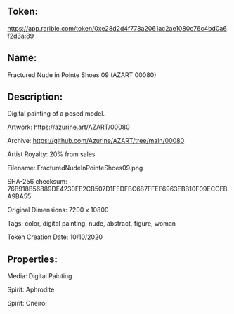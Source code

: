 ## Token:

https://app.rarible.com/token/0xe28d2d4f778a2061ac2ae1080c76c4bd0a6f2d3a:89

## Name:

Fractured Nude in Pointe Shoes 09 (AZART 00080)

## Description: 

Digital painting of a posed model.

Artwork: https://azurine.art/AZART/00080

Archive: https://github.com/Azurine/AZART/tree/main/00080

Artist Royalty: 20% from sales

Filename: FracturedNudeInPointeShoes09.png

SHA-256 checksum: 76B918B56889DE4230FE2CB507D1FEDFBC687FFEE6963EBB10F09ECCEBA9BA55

Original Dimensions: 7200 x 10800

Tags: color, digital painting, nude, abstract, figure, woman 

Token Creation Date: 10/10/2020

## Properties:

Media: Digital Painting

Spirit: Aphrodite

Spirit: Oneiroi